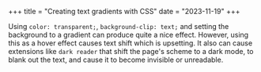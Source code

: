 +++
title = "Creating text gradients with CSS"
date = "2023-11-19"
+++

Using `color: transparent;`, `background-clip: text;` and setting the background to a gradient can produce quite a nice effect. However, using this as a hover effect causes text shift which is upsetting. It also can cause extensions like `dark reader` that shift the page's scheme to a dark mode, to blank out the text, and cause it to become invisible or unreadable.
